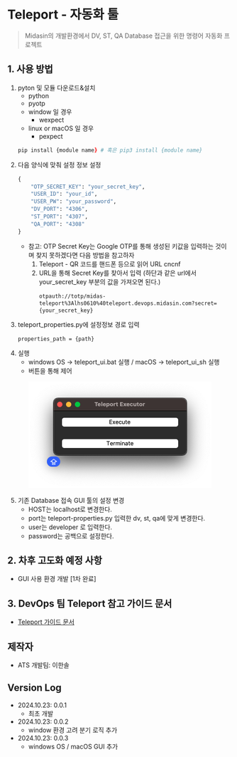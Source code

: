 # Teleport - 자동화 툴 
> Midasin의 개발환경에서 DV, ST, QA Database 접근을 위한 명령어 자동화 프로젝트

## 1. 사용 방법
1. pyton 및 모듈 다운로드&설치
    - python
    - pyotp
    - window 일 경우
        - wexpect
    - linux or macOS 일 경우
        - pexpect
    ```zsh
    pip install {module name} # 혹은 pip3 install {module name}
    ```
2. 다음 양식에 맞춰 설정 정보 설정
    ```python
    {
        "OTP_SECRET_KEY": "your_secret_key",
        "USER_ID": "your_id",
        "USER_PW": "your_password",
        "DV_PORT": "4306",
        "ST_PORT": "4307",
        "QA_PORT": "4308"
    }
    ```
   - 참고: OTP Secret Key는 Google OTP를 통해 생성된 키값을 입력하는 것이며 찾지 못하겠다면 다음 방법을 참고하자
     1. Teleport - QR 코드를 핸드폰 등으로 읽어 URL cncnf
     2. URL을 통해 Secret Key를 찾아서 입력 (하단과 같은 url에서 your_secret_key 부분의 값을 가져오면 된다.)
        ```text
        otpauth://totp/midas-teleport%3Alhs0610%40teleport.devops.midasin.com?secret= {your_secret_key}
        ```
3. teleport_properties.py에 설정정보 경로 입력
    ```
    properties_path = {path}
    ```
3. 실행
   - windows OS -> teleport_ui.bat 실행 / macOS -> teleport_ui_sh 실행
   - 버튼을 통해 제어<p><img src="./gui_sample_image.png" title="GUI_SAMPLE"/></p>
4. 기존 Database 접속 GUI 툴의 설정 변경
   - HOST는 localhost로 변경한다. 
   - port는 teleport-properties.py 입력한 dv, st, qa에 맞게 변경한다.
   - user는 developer 로 입력한다.
   - password는 공백으로 설정한다.

## 2. 차후 고도화 예정 사항
- GUI 사용 환경 개발 [1차 완료]

## 3. DevOps 팀 Teleport 참고 가이드 문서
- [Teleport 가이드 문서](https://midastech.atlassian.net/wiki/spaces/platform/pages/111869954/Teleport)

## 제작자
- ATS 개발팀: 이한솔


## Version Log
- 2024.10.23: 0.0.1
    - 최초 개발
- 2024.10.23: 0.0.2 
    - window 환경 고려 분기 로직 추가
- 2024.10.23: 0.0.3
    - windows OS / macOS GUI 추가